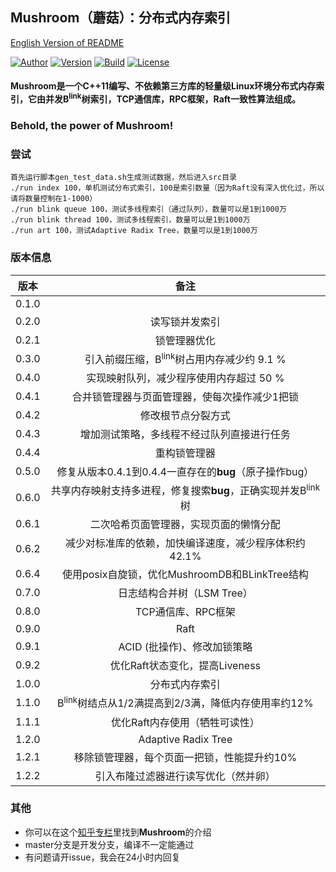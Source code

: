 ## Mushroom（蘑菇）：分布式内存索引
[English Version of README](./README.en.md)

[![Author](https://img.shields.io/badge/Author-UncP-brightgreen.svg)](https://github.com/UncP)
[![Version](https://img.shields.io/badge/Version-1.2.2-blue.svg)]()
[![Build](https://img.shields.io/badge/Build-Passing-brightgreen.svg)](https://travis-ci.org/UncP/Mushroom)
[![License](https://img.shields.io/badge/License-BSD-red.svg)](./LICENSE)

#### Mushroom是一个C++11编写、不依赖第三方库的轻量级Linux环境分布式内存索引，它由并发B<sup>link</sup>树索引，TCP通信库，RPC框架，Raft一致性算法组成。

### Behold, the power of Mushroom!

### 尝试
`首先运行脚本gen_test_data.sh生成测试数据，然后进入src目录`<br>
`./run index 100，单机测试分布式索引，100是索引数量（因为Raft没有深入优化过，所以请将数量控制在1-1000）`<br>
`./run blink queue 100，测试多线程索引（通过队列），数量可以是1到1000万`<br>
`./run blink thread 100，测试多线程索引，数量可以是1到1000万`<br>
`./run art 100，测试Adaptive Radix Tree，数量可以是1到1000万`<br>


### 版本信息
| 版本 |           备注             |
|:------:|:---------------------------:|
| 0.1.0  | |
| 0.2.0  |         读写锁并发索引          |
| 0.2.1  |         锁管理器优化            |
| 0.3.0  | 引入前缀压缩，B<sup>link</sup>树占用内存减少约 9.1 %|
| 0.4.0  | 实现映射队列，减少程序使用内存超过 50 %|
| 0.4.1  | 合并锁管理器与页面管理器，使每次操作减少1把锁|
| 0.4.2  |       修改根节点分裂方式    |
| 0.4.3  | 增加测试策略，多线程不经过队列直接进行任务|
| 0.4.4  |           重构锁管理器      |
| 0.5.0  |      修复从版本0.4.1到0.4.4一直存在的**bug**（原子操作bug）|
| 0.6.0  | 共享内存映射支持多进程，修复搜索**bug**，正确实现并发B<sup>link</sup>树|
| 0.6.1  |   二次哈希页面管理器，实现页面的懒惰分配|
| 0.6.2  | 减少对标准库的依赖，加快编译速度，减少程序体积约42.1%|
| 0.6.4  | 使用posix自旋锁，优化MushroomDB和BLinkTree结构  |
| 0.7.0  |        日志结构合并树（LSM Tree）  |
| 0.8.0  |     TCP通信库、RPC框架    |
| 0.9.0  |        Raft     |
| 0.9.1  |     ACID (批操作)、修改加锁策略      |
| 0.9.2  |   优化Raft状态变化，提高Liveness      |
| 1.0.0  |    分布式内存索引    |
| 1.1.0  |    B<sup>link</sup>树结点从1/2满提高到2/3满，降低内存使用率约12%    |
| 1.1.1  |     优化Raft内存使用（牺牲可读性）   |
| 1.2.0  |     Adaptive Radix Tree |
| 1.2.1  |     移除锁管理器，每个页面一把锁，性能提升约10% |
| 1.2.2  |     引入布隆过滤器进行读写优化（然并卵）  |

### 其他
+ 你可以在这个[知乎专栏](https://zhuanlan.zhihu.com/b-tree)里找到**Mushroom**的介绍
+ master分支是开发分支，编译不一定能通过
+ 有问题请开issue，我会在24小时内回复
